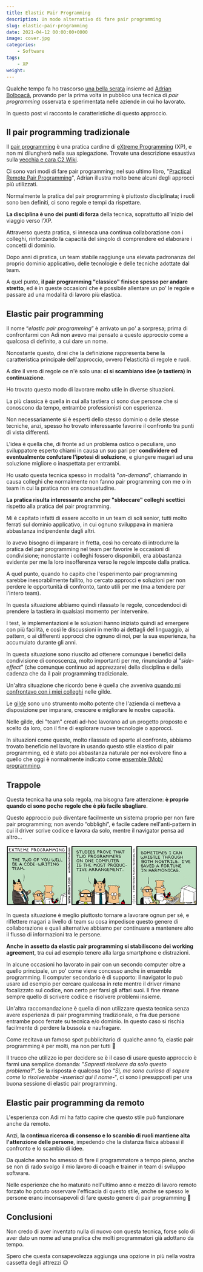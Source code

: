 ```yaml
---
title: Elastic Pair Programming
description: Un modo alternativo di fare pair programming
slug: elastic-pair-programming
date: 2021-04-12 00:00:00+0000
image: cover.jpg
categories:
    - Software
tags:
    - XP
weight:
---
```


Qualche tempo fa ho trascorso [una bella serata](https://blog.adrianbolboaca.ro/2018/03/remotepairprogramming-ep-009-adi-ferdinando-elastic-pair-programming/) insieme ad [Adrian Bolboacă](https://blog.adrianbolboaca.ro/), provando per la prima volta in pubblico una tecnica di _pair programming_ osservata e sperimentata nelle aziende in cui ho lavorato.  

In questo post vi racconto le caratteristiche di questo approccio.


## Il pair programming tradizionale

Il [pair programming](https://en.wikipedia.org/wiki/Pair_programming) è una pratica cardine di [eXtreme Programming](https://en.wikipedia.org/wiki/Extreme_programming) (XP), e non mi dilungherò nella sua spiegazione. Trovate una descrizione esaustiva sulla [vecchia e cara C2 Wiki](https://wiki.c2.com/?PairProgramming).  

Ci sono vari modi di fare pair programming; nel suo ultimo libro, "[Practical Remote Pair Programming](https://www.packtpub.com/product/practical-remote-pair-programming/9781800561366)", Adrian illustra molto bene alcuni degli approcci più utilizzati.  

Normalmente la pratica del pair programming è piuttosto disciplinata; i ruoli sono ben definiti, ci sono regole e tempi da rispettare.  

**La disciplina è uno dei punti di forza** della tecnica, soprattutto all’inizio del viaggio verso l’XP.  

Attraverso questa pratica, si innesca una continua collaborazione con i colleghi, rinforzando la capacità del singolo di comprendere ed elaborare i concetti di dominio.  

Dopo anni di pratica, un team stabile raggiunge una elevata padronanza del proprio dominio applicativo, delle tecnologie e delle tecniche adottate dal team.  

A quel punto, **il pair programming "classico" finisce spesso per andare stretto**, ed è in queste occasioni che è possibile allentare un po' le regole e passare ad una modalità di lavoro più elastica.


## Elastic pair programming

Il nome “_elastic pair programming_” è arrivato un po' a sorpresa; prima di confrontarmi con Adi non avevo mai pensato a questo approccio come a qualcosa di definito, a cui dare un nome.  

Nonostante questo, direi che la definizione rappresenta bene la caratteristica principale dell'approccio, ovvero l'elasticità di regole e ruoli.  

A dire il vero di regole ce n'è solo una: **ci si scambiano idee (e tastiera) in continuazione**.  

Ho trovato questo modo di lavorare molto utile in diverse situazioni.  

La più classica è quella in cui alla tastiera ci sono due persone che si conoscono da tempo, entrambe professionisti con esperienza.  

Non necessariamente si è esperti dello stesso dominio o delle stesse tecniche, anzi, spesso ho trovato interessante favorire il confronto tra punti di vista differenti.  

L'idea è quella che, di fronte ad un problema ostico o peculiare, uno sviluppatore esperto chiami in causa un suo pari per **condividere ed eventualmente confutare l'ipotesi di soluzione**, e giungere magari ad una soluzione migliore o inaspettata per entrambi. 

Ho usato questa tecnica spesso in modalità "_on-demand_", chiamando in causa colleghi che normalmente non fanno pair programming con me o in team in cui la pratica non era consuetudine.  

**La pratica risulta interessante anche per "sbloccare" colleghi scettici** rispetto alla pratica del pair programming.  

Mi è capitato infatti di essere accolto in un team di soli senior, tutti molto ferrati sul dominio applicativo, in cui ognuno sviluppava in maniera abbastanza indipendente dagli altri.  

Io avevo bisogno di imparare in fretta, così ho cercato di introdurre la pratica del pair programming nel team per favorire le occasioni di condivisione; nonostante i colleghi fossero disponibili, era abbastanza evidente per me la loro insofferenza verso le regole imposte dalla pratica.  

A quel punto, quando ho capito che l'esperimento pair programming sarebbe inesorabilmente fallito, ho cercato approcci e soluzioni per non perdere le opportunità di confronto, tanto utili per me (ma a tendere per l'intero team).  

In questa situazione abbiamo quindi rilassato le regole, concedendoci di prendere la tastiera in qualsiasi momento per intervenire. 

I test, le implementazioni e le soluzioni hanno iniziato quindi ad emergere con più facilità, e così le discussioni in merito ai dettagli del linguaggio, ai pattern, o ai differenti approcci che ognuno di noi, per la sua esperienza, ha accumulato durante gli anni.  

In questa situazione sono riuscito ad ottenere comunque i benefici della condivisione di conoscenza, molto importanti per me, rinunciando al "_side-effect_" (che comunque continuo ad apprezzare) della disciplina e della cadenza che da il pair programming tradizionale.  

Un'altra situazione che ricordo bene è quella che avveniva [quando mi confrontavo con i miei colleghi](https://www.intre.it/camp-2/) nelle gilde.  

Le [gilde](https://www.intre.it/gilde/) sono uno strumento molto potente che l'azienda ci metteva a disposizione per imparare, crescere e migliorare le nostre capacità. 

Nelle gilde, dei "team" creati ad-hoc lavorano ad un progetto proposto e scelto da loro, con il fine di esplorare nuove tecnologie o approcci.  

In situazioni come queste, molto rilassate ed aperte al confronto, abbiamo trovato beneficio nel lavorare in usando questo stile elastico di pair programming, ed è stato poi abbastanza naturale per noi evolvere fino a quello che oggi è normalmente indicato come [ensemble (Mob) programming](https://en.wikipedia.org/wiki/Mob_programming).  


## Trappole

Questa tecnica ha una sola regola, ma bisogna fare attenzione: **è proprio quando ci sono poche regole che è più facile sbagliare**.  

Questo approccio può diventare facilmente un sistema proprio per non fare pair programming; non avendo “obblighi”, è facile cadere nell'anti-pattern in cui il driver scrive codice e lavora da solo, mentre il navigator pensa ad altro...  

![l'Extreme Programming secondo Dilbert](dilbert-extreme-programming.png)

In questa situazione è meglio piuttosto tornare a lavorare ognun per sé, e riflettere magari a livello di team su cosa impedisce questo genere di collaborazione e quali alternative abbiamo per continuare a mantenere alto il flusso di informazioni tra le persone.  

**Anche in assetto da elastic pair programming si stabiliscono dei working agreement**, tra cui ad esempio tenere alla larga smartphone e distrazioni.  

In alcune occasioni ho lavorato in pair con un secondo computer oltre a quello principale, un po' come viene concesso anche in ensemble programming. Il computer secondario è di supporto: il navigator lo può usare ad esempio per cercare qualcosa in rete mentre il driver rimane focalizzato sul codice, non certo per farsi gli affari suoi. Il fine rimane sempre quello di scrivere codice e risolvere problemi insieme.

Un'altra raccomandazione è quella di non utilizzare questa tecnica senza avere esperienza di pair programming tradizionale, o fra due persone entrambe poco ferrate su tecnica e/o dominio. In questo caso si rischia facilmente di perdere la bussola e naufragare.  

Come recitava un famoso spot pubblicitario di qualche anno fa, elastic pair programming è per molti, ma non per tutti 🙂  

Il trucco che utilizzo io per decidere se è il caso di usare questo approccio è farmi una semplice domanda: "_Sapresti risolvere da solo questo problema?_”. Se la risposta è qualcosa tipo “_Sì, ma sono curioso di sapere come lo risolverebbe -inserisci qui il nome-_", ci sono i presupposti per una buona sessione di elastic pair programming.  


## Elastic pair programming da remoto

L'esperienza con Adi mi ha fatto capire che questo stile può funzionare anche da remoto.  

Anzi, **la continua ricerca di consenso e lo scambio di ruoli mantiene alta l'attenzione delle persone**, impedendo che la distanza fisica abbassi il confronto e lo scambio di idee.  

Da qualche anno ho smesso di fare il programmatore a tempo pieno, anche se non di rado svolgo il mio lavoro di coach e trainer in team di sviluppo software.  

Nelle esperienze che ho maturato nell'ultimo anno e mezzo di lavoro remoto forzato ho potuto osservare l'efficacia di questo stile, anche se spesso le persone erano inconsapevoli di fare questo genere di pair programming 🙂


## Conclusioni

Non credo di aver inventato nulla di nuovo con questa tecnica, forse solo di aver dato un nome ad una pratica che molti programmatori già adottano da tempo.  

Spero che questa consapevolezza aggiunga una opzione in più nella vostra cassetta degli attrezzi 😉
